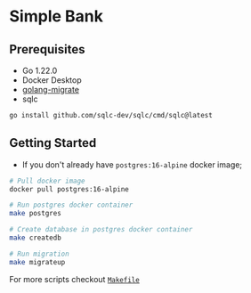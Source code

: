# Simple Bank

## Prerequisites

- Go 1.22.0
- Docker Desktop
- [golang-migrate](https://github.com/golang-migrate/migrate/tree/master/cmd/migrate)
- sqlc
```bash
go install github.com/sqlc-dev/sqlc/cmd/sqlc@latest
```

## Getting Started

- If you don't already have `postgres:16-alpine` docker image;
```bash
# Pull docker image
docker pull postgres:16-alpine

# Run postgres docker container
make postgres

# Create database in postgres docker container 
make createdb

# Run migration
make migrateup
```

For more scripts checkout [`Makefile`](/Makefile)

